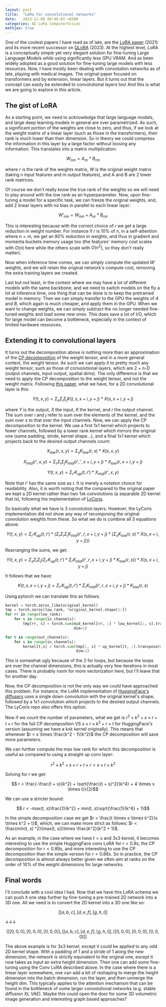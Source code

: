 ```yaml
---
layout: post
title:  "LoRa for convolutional networks"
date:   2023-11-06 09:46:03 +0200
categories: AI LoRa ComputerVision
mathjax: true
---
```



One of the coolest papers I have read as of late, are the [LoRA paper](https://arxiv.org/pdf/2106.09685.pdf) (2021) and its more recent successor on [QLoRA](https://arxiv.org/pdf/2305.14314.pdf) (2023). At the highest level, LoRA is a conceptually simple yet very elegant solution for fine-tuning Large Language Models while using significantly less GPU VRAM. And as been widely adopted as a good solution for fine-tuning large models with less resources. Now, I have mostly been dealing with convolution networks as of late, playing with medical images. The original paper focused on transformers and by extension, linear layers. But it turns out that the concept can easily be extended to convolutional layers too! And this is what we are going to explore in this article.

## The gist of LoRA

As a starting point, we need to acknowledge that large language models, and large deep learning models in general are over parametrized. As such, a significant portion of the weights are close to zero, and thus, if we look at the weight matrix of a linear layer (such as those in the transformers), their rank is much lower than their dimension. So in theory we could compress the information in this layer by a large factor without loosing any information. This translates into a matrix multiplication:

$$W_{nm} = A_{nr} * B_{rm}$$

where $r$ is the rank of the weights matrix, $W$ is the original weight matrix (taking n input features and m output features), and A and B are 2 lower rank matrices.

Of course we don't really know the true rank of the weights so we will need to play around with the low rank as an hyperparameter. Now, upon fine-tuning a model for a specific task, we can freeze the original weights, and, add 2 linear layers with no bias in parallel to each linear layer:

$$W'_{nm} = W_{nm} + A_{nr} * B_{rm}$$

This is interesting because with the correct choice of $r$ we get a large reduction in weight number. For instance if $r$ is 10% of $n$, in a self-attention where $n = m$, we get an 80% reduction in weights, and thus in gradient and momenta buckets memory usage too (the features' memory cost scales with $O(n)$ here while the others scale with $O(n^2)$, so they don't really matter).

Now when inference time comes, we can simply compute the updated $W'$ weights, and we will retain the original network's compute cost, removing the extra training layers we created.

Last but not least, in the context where we may have a lot of different models with the same backbone, and we need to switch models on the fly a lot at inference time, one thing that can be done is to keep the pretrained model in memory. Then we can simply transfer to the GPU the weights of $A$ and $B$, which again is much cheaper, and apply them in the GPU. When we want to change weights, we can simply subtract the no longer needed fine-tuned weights and load some new ones. This does save a lot of I/O, which for large model can become a bottleneck, especially in the context of limited hardware resources.

## Extending it to convolutional layers

It turns out the decomposition above is nothing more than an approximation of the [CP decomposition](https://en.wikipedia.org/wiki/Tensor_rank_decomposition) of the weight tensor, and in a more general context, the weight tensor. As such we can apply it to pretty much any weight tensor, such as those of convolutional layers, which are 2 + n-D (output channels, input output, spatial dims). The only difference is that we need to apply the CP decomposition to the weight tensor, and not the weight matrix. Following [this paper](https://arxiv.org/abs/1412.6553), what we have, for a 2D convolutional layer is this:

$$Y(t, x, y) = \Sigma_s \Sigma_i \Sigma_j K(t, s, x + i, y + j) * X(s, x + i, y + j)$$

where $Y$ is the output, $X$ the input, $K$ the kernel, and $r$ the output channel. The sum over $i$ and $j$ refer to sum over the elements of the kernel, and the sum over $s$ to that over the input channels. Now, we can apply the CP decomposition to the kernel. We use a first 1x1 kernel which projects to fewer channels, followed by a lower rank kernel which mirrors the original one (same padding, stride, kernel shape...), and a final 1x1 kernel which projects back to the desired output channels count:

$$X_{low}(r, x, y) = \Sigma_s K_{low}(r, s) * X(s, x, y)$$

$$X_{mid}(r', x, y) = \Sigma_r \Sigma_i \Sigma_j K_{mid}(r', ', x + i, y + j) * X_{low}(r, x + i, y + j)$$

$$Y(t, x, y) = \Sigma_{r'} K_{up}(t, r') * X_{mid}(r', x, y)$$

Note that $r'$ has the same size as r. It is merely a notation choice for readability. Also, it is worth noting that the compared to the original paper we kept a 2D kernel rather than two 1xk convolutions (a separable 2D kernel that is), following the implementation of [LyCoris](https://github.com/KohakuBlueleaf/LyCORIS/blob/main/lycoris/modules/locon.py#L42).

So basically what we have is 3 convolution layers. However, the LyCoris implementation did not show any way of recomposing the original convolution weights from these. So what we do is combine all 3 equations above:

$$Y(t, x, y) = \Sigma_{r'} K_{up}(t, r') * (\Sigma_r \Sigma_i \Sigma_j K_{mid}(r', r, x + i, y + j) * (\Sigma_s K_{low}(r, s) * X(s, x + i, y + j)))$$

Rearranging the sums, we get:

$$Y(t, x, y) = \Sigma_s \Sigma_i \Sigma_j \left(\Sigma_{r'} K_{up}(t, r') * \Sigma_r  K_{mid}(r', r, x + i, y + j) * K_{low}(r, s)\right) * X(s, x + i, y + j)$$

It follows that we have:

$$K(t, s, x + i, y + j) = \Sigma_{r'} K_{up}(t, r') * \Sigma_r  K_{mid}(r', r, x + i, y + j) * K_{low}(r, s)$$

Using pytorch we can translate this as follows:

```python
kernel = torch.zeros_like(original_kernel)
tmp = torch.zeros(low_rank, *original_kernel.shape[1:])
for rr in range(low_rank):
    for s in range(in_channels):
        tmp[rr, s] = torch.sum(mid_kernel[rr, :] * low_kernel[:, s].transpose(0, 1).reshape(in_channels, -1),
                               dim=1)

for t in range(out_channels):
    for s in range(in_channels):
        kernel[t,s] = torch.sum(tmp[:, s] * up_kernel[t, :].transpose(0, 1).reshape(in_channels, -1),
                                dim=1)
```

This is somewhat ugly because of the 2 for loops, but because the loops are over the channel dimensions, this is actually very few iterations in most cases. There is probably room for more vectorization here, but I'll leave that for another day.

Now, the CP decomposition is not the only way we could have approached this problem. For instance, the LoRA implementation of [HuggingFace's diffusers](https://github.com/huggingface/diffusers/blob/main/src/diffusers/models/lora.py#L77) uses a single down convolution with the original kernel's shape, followed by a 1x1 convolution which projects to the desired output channels. The LyCoris repo also offers this option.

Now if we count the number of parameters, what we get is $r^2 \times k^2 + s \times r + t \times r$ for the full CP decomposition VS $s \times r \times k^2 + r \times t$ for HuggingFace's version (assuming we have a kxk kernel originally). This means that whenever $r < s \times \frac{k^2 - 1}{k^2}$ the CP decomposition will save more parameters.

We can further compute the max low rank for which this decomposition is useful as compared to using a straight up conv layer:

$$ r^2 \times k^2 + s \times r + t \times r < s \times t \times k^2 $$

Solving for $r$ we get:

$$ r < \frac{-\frac{t + s}{k^2} + \sqrt{\frac{(t + s)^2}{k^4} + 4 \times s \times t}}{2}$$

We can use a stricter bound:

$$ r < -max(t, s)\frac{1}{k^2} + min(t, s)\sqrt{\frac{1}{k^4} + 1}$$

In the simple decomposition case we get $r < \frac{t \times s \times k^2}{s \times k^2 + t}$, which, we can make more strict as follows: $r < \frac{min(t, s) ^2}{max(t, s)}\times \frac{k^2}{k^2 + 1}$.

As an example, in the case where we have $t = s$ and 3x3 kernel, it becomes interesting to use the simple HuggingFace conv LoRA for $r < 0.9 s$, the CP decomposition for $r < 0.89 s$, and more interesting to use the CP decomposition than the simple version for $r < 0.88 s$. So in practice, the CP decomposition is almost always better given we often aim at ranks on the order of 10% of the weight dimensions for large networks.

## Final words

I'll conclude with a cool idea I had. Now that we have this LoRA schema we can push it one step further by fine-tuning a pre-trained 2D network into a 3D one. All we need is to convert the 2D kernel into a 3D one like so:

```math
[[a, b, c],
 [d, e, f],
 [g, h, i]]
```

↓↓↓

```math
[[[0, 0, 0],
  [0, 0, 0],
  [0, 0, 0]],
 [[a, b, c],
  [d, e, f],
  [g, h, i]],
 [[0, 0, 0],
  [0, 0, 0],
  [0, 0, 0]]]
```

The above example is for 3x3 kernel, except it could be applied to any odd 2D kernel shape. With a padding of 1 and a stride of 1 along the new dimension, the network is strictly equivalent to the original one, except it now takes as input an extra height dimension. Then one can add some fine-tuning using the Conv LoRA described above. In the case where there is a linear layer somewhere, one can add a bit of reshaping to merge the height dimension into the batch dimension, run the layer, and then unmerge the height dim. This typically applies to the attention mechanism that can be found in the bottleneck of some larger convolutional networks (e.g. stable diffusion XL VAE). Maybe this could open the door for some 3D volumetric image generation and interesting graph based approaches?
